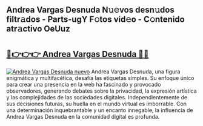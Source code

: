 ## Andrea Vargas Desnuda N𝚞𝚎vos desn𝚞dos filtr𝚊dos - Parts-ugY F𝚘tos vid𝚎o - C𝚘ntenido atr𝚊ctivo OeUuz

# <h2><a href="http://mb72fqk.tromn.icu/?c=Andrea+Vargas+Desnuda">🔗👉👉👉 Andrea Vargas Desnuda 🔗🔗</a></h2>

[![Andrea Vargas Desnuda nuevo](https://i.imgur.com/pEAQMta.gif)](http://mb72fqk.tromn.icu/?c=Andrea+Vargas+Desnuda)
Andrea Vargas Desnuda, una figura enigmática y multifacética, desafía las etiquetas simples. Su enfoque único para crear una presencia en la web ha fascinado y provocado observadores, generando debates sobre la privacidad, la expresión artística y las complejidades de las sociedades digitales. Independientemente de sus decisiones futuras, su huella en el mundo virtual es imborrable. Con una determinación inquebrantable y un encanto innegable, la influencia de Andrea Vargas Desnuda en la comunidad digital es profunda.
